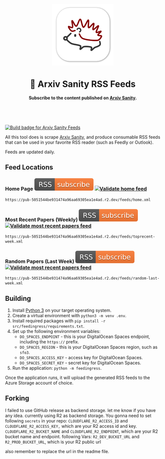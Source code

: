 <div align="center">
	<img alt="Arxiv Sanity Feeds" src="images/logo.png" width="200" height="200" />
	<h1>🦔 Arxiv Sanity RSS Feeds</h1>
	<p>
		<b>Subscribe to the content published on <a href="http://www.arxiv-sanity.com">Arxiv Sanity</a>.</b>
	</p>
	<br>
	<br>
	<br>
</div>

[![Build badge for Arxiv Sanity Feeds](https://github.com/HernandoR/arxiv-sanity-feeds/actions/workflows/spawnfeed.yml/badge.svg)](https://github.com/HernandoR/arxiv-sanity-feeds/actions/workflows/spawnfeed.yml)

All this tool does is scrape [Arxiv Sanity](http://www.arxiv-sanity.com), and produce consumable RSS feeds that can be used in your favorite RSS reader (such as Feedly or Outlook).

Feeds are updated daily.

## Feed Locations

### Home Page [![Subscribe to Home Page feed](images/subscribe.svg)](https://pub-5051544be931474a96aa69305ea1e4ad.r2.dev/feeds/home.xml) [![Validate home feed](https://github.com/HernandoR/arxiv-sanity-feeds/actions/workflows/validate_home_feed.yml/badge.svg)](https://github.com/HernandoR/arxiv-sanity-feeds/actions/workflows/validate_home_feed.yml)

```
https://pub-5051544be931474a96aa69305ea1e4ad.r2.dev/feeds/home.xml
```

### Most Recent Papers (Weekly) [![Subscribe to Most Recent Papers (Weekly) feed](images/subscribe.svg)](https://pub-5051544be931474a96aa69305ea1e4ad.r2.dev/feeds/toprecent-week.xml) [![Validate most recent papers feed](https://github.com/HernandoR/arxiv-sanity-feeds/actions/workflows/validate_most_recent_feed.yml/badge.svg)](https://github.com/HernandoR/arxiv-sanity-feeds/actions/workflows/validate_most_recent_feed.yml)

```
https://pub-5051544be931474a96aa69305ea1e4ad.r2.dev/feeds/toprecent-week.xml
```

### Random Papers (Last Week) [![Subscribe to Random Papers (Last Week) feed](images/subscribe.svg)](https://pub-5051544be931474a96aa69305ea1e4ad.r2.dev/feeds/random-last-week.xml) [![Validate most recent papers feed](https://github.com/HernandoR/arxiv-sanity-feeds/actions/workflows/validate_random_feed.yml/badge.svg)](https://github.com/HernandoR/arxiv-sanity-feeds/actions/workflows/validate_random_feed.yml)

```
https://pub-5051544be931474a96aa69305ea1e4ad.r2.dev/feeds/random-last-week.xml
```

## Building

1. Install [Python 3](https://www.python.org/) on your target operating system.
2. Create a virtual environment with `python3 -m venv .env`.
3. Install required packages with `pip install -r src/feedingress/requirements.txt`.
4. Set up the following environment variables:
	- `DO_SPACES_ENDPOINT` - this is your DigitalOcean Spaces endpoint, including the `https://` prefix.
	- `DO_SPACES_REGION` - this is your DigitalOcean Spaces region, such as `sfo3`.
	- `DO_SPACES_ACCESS_KEY` - access key for DigitalOcean Spaces. 
	- `DO_SPACES_SECRET_KEY` - secret key for DigitalOcean Spaces.
5. Run the application: `python -m feedingress`.

Once the application runs, it will upload the generated RSS feeds to the Azure Storage account of choice.

## Forking
I failed to use GitHub release as backend storage. let me know if you have any idea.
currently using R2 as backend storage.
 You gonna need to set following `secrets` in your repo: 
 `CLOUDFLARE_R2_ACCESS_ID` and `CLOUDFLARE_R2_ACCESS_KEY,` which are your R2 access id and key. `CLOUDFLARE_R2_BUCKET_NAME` and `CLOUDFLARE_R2_ENDPOINT`, which are your R2 bucket name and endpoint.
 following Vars:
 `R2_DEV_BUCKET_URL` and `R2_PROD_BUCKET_URL`, which is your R2 public url

 also remember to replace the url in the readme file.

